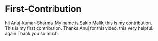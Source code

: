 # First-Contribution
hii Anuj-kumar-Sharma,
My name is Sakib Malik, this is my contribution.
This is my first contribution.
Thanks Anuj for this video. this very helpful.
again Thank you  so much.

